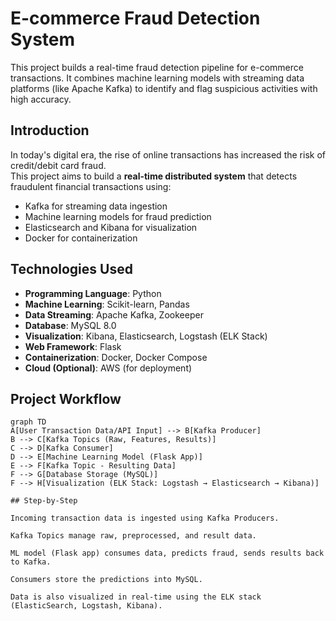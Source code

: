 # E-commerce Fraud Detection System
This project builds a real-time fraud detection pipeline for e-commerce transactions. It combines machine learning models with streaming data platforms (like Apache Kafka) to identify and flag suspicious activities with high accuracy.

## Introduction

In today's digital era, the rise of online transactions has increased the risk of credit/debit card fraud.  
This project aims to build a **real-time distributed system** that detects fraudulent financial transactions using:
- Kafka for streaming data ingestion
- Machine learning models for fraud prediction
- Elasticsearch and Kibana for visualization
- Docker for containerization

## Technologies Used
- **Programming Language**: Python
- **Machine Learning**: Scikit-learn, Pandas
- **Data Streaming**: Apache Kafka, Zookeeper
- **Database**: MySQL 8.0
- **Visualization**: Kibana, Elasticsearch, Logstash (ELK Stack)
- **Web Framework**: Flask
- **Containerization**: Docker, Docker Compose
- **Cloud (Optional)**: AWS (for deployment)

## Project Workflow

```mermaid
graph TD
A[User Transaction Data/API Input] --> B[Kafka Producer]
B --> C[Kafka Topics (Raw, Features, Results)]
C --> D[Kafka Consumer]
D --> E[Machine Learning Model (Flask App)]
E --> F[Kafka Topic - Resulting Data]
F --> G[Database Storage (MySQL)]
F --> H[Visualization (ELK Stack: Logstash → Elasticsearch → Kibana)]

## Step-by-Step

Incoming transaction data is ingested using Kafka Producers.

Kafka Topics manage raw, preprocessed, and result data.

ML model (Flask app) consumes data, predicts fraud, sends results back to Kafka.

Consumers store the predictions into MySQL.

Data is also visualized in real-time using the ELK stack (ElasticSearch, Logstash, Kibana).


